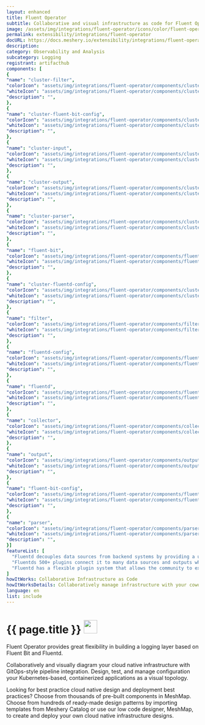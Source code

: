 ```yaml
---
layout: enhanced
title: Fluent Operator
subtitle: Collaborative and visual infrastructure as code for Fluent Operator
image: /assets/img/integrations/fluent-operator/icons/color/fluent-operator-color.svg
permalink: extensibility/integrations/fluent-operator
docURL: https://docs.meshery.io/extensibility/integrations/fluent-operator
description: 
category: Observability and Analysis
subcategory: Logging
registrant: artifacthub
components: [
{
"name": "cluster-filter",
"colorIcon": "assets/img/integrations/fluent-operator/components/cluster-filter/icons/color/cluster-filter-color.svg",
"whiteIcon": "assets/img/integrations/fluent-operator/components/cluster-filter/icons/white/cluster-filter-white.svg",
"description": "",
},
{
"name": "cluster-fluent-bit-config",
"colorIcon": "assets/img/integrations/fluent-operator/components/cluster-fluent-bit-config/icons/color/cluster-fluent-bit-config-color.svg",
"whiteIcon": "assets/img/integrations/fluent-operator/components/cluster-fluent-bit-config/icons/white/cluster-fluent-bit-config-white.svg",
"description": "",
},
{
"name": "cluster-input",
"colorIcon": "assets/img/integrations/fluent-operator/components/cluster-input/icons/color/cluster-input-color.svg",
"whiteIcon": "assets/img/integrations/fluent-operator/components/cluster-input/icons/white/cluster-input-white.svg",
"description": "",
},
{
"name": "cluster-output",
"colorIcon": "assets/img/integrations/fluent-operator/components/cluster-output/icons/color/cluster-output-color.svg",
"whiteIcon": "assets/img/integrations/fluent-operator/components/cluster-output/icons/white/cluster-output-white.svg",
"description": "",
},
{
"name": "cluster-parser",
"colorIcon": "assets/img/integrations/fluent-operator/components/cluster-parser/icons/color/cluster-parser-color.svg",
"whiteIcon": "assets/img/integrations/fluent-operator/components/cluster-parser/icons/white/cluster-parser-white.svg",
"description": "",
},
{
"name": "fluent-bit",
"colorIcon": "assets/img/integrations/fluent-operator/components/fluent-bit/icons/color/fluent-bit-color.svg",
"whiteIcon": "assets/img/integrations/fluent-operator/components/fluent-bit/icons/white/fluent-bit-white.svg",
"description": "",
},
{
"name": "cluster-fluentd-config",
"colorIcon": "assets/img/integrations/fluent-operator/components/cluster-fluentd-config/icons/color/cluster-fluentd-config-color.svg",
"whiteIcon": "assets/img/integrations/fluent-operator/components/cluster-fluentd-config/icons/white/cluster-fluentd-config-white.svg",
"description": "",
},
{
"name": "filter",
"colorIcon": "assets/img/integrations/fluent-operator/components/filter/icons/color/filter-color.svg",
"whiteIcon": "assets/img/integrations/fluent-operator/components/filter/icons/white/filter-white.svg",
"description": "",
},
{
"name": "fluentd-config",
"colorIcon": "assets/img/integrations/fluent-operator/components/fluentd-config/icons/color/fluentd-config-color.svg",
"whiteIcon": "assets/img/integrations/fluent-operator/components/fluentd-config/icons/white/fluentd-config-white.svg",
"description": "",
},
{
"name": "fluentd",
"colorIcon": "assets/img/integrations/fluent-operator/components/fluentd/icons/color/fluentd-color.svg",
"whiteIcon": "assets/img/integrations/fluent-operator/components/fluentd/icons/white/fluentd-white.svg",
"description": "",
},
{
"name": "collector",
"colorIcon": "assets/img/integrations/fluent-operator/components/collector/icons/color/collector-color.svg",
"whiteIcon": "assets/img/integrations/fluent-operator/components/collector/icons/white/collector-white.svg",
"description": "",
},
{
"name": "output",
"colorIcon": "assets/img/integrations/fluent-operator/components/output/icons/color/output-color.svg",
"whiteIcon": "assets/img/integrations/fluent-operator/components/output/icons/white/output-white.svg",
"description": "",
},
{
"name": "fluent-bit-config",
"colorIcon": "assets/img/integrations/fluent-operator/components/fluent-bit-config/icons/color/fluent-bit-config-color.svg",
"whiteIcon": "assets/img/integrations/fluent-operator/components/fluent-bit-config/icons/white/fluent-bit-config-white.svg",
"description": "",
},
{
"name": "parser",
"colorIcon": "assets/img/integrations/fluent-operator/components/parser/icons/color/parser-color.svg",
"whiteIcon": "assets/img/integrations/fluent-operator/components/parser/icons/white/parser-white.svg",
"description": "",
}]
featureList: [
  "Fluentd decouples data sources from backend systems by providing a unified logging layer in between.",
  "Fluentds 500+ plugins connect it to many data sources and outputs while keeping its core simple.",
  "Fluentd has a flexible plugin system that allows the community to extend its functionality. "
]
howItWorks: Collaborative Infrastructure as Code
howItWorksDetails: Collaboratively manage infrastructure with your coworkers synchronously sharing the same designs.
language: en
list: include
---
```

<h1>{{ page.title }} <img src="{{ page.image }}" style="width: 35px; height: 35px;" /></h1>

<p>
Fluent Operator provides great flexibility in building a logging layer based on Fluent Bit and Fluentd.
</p>
<p>
    Collaboratively and visually diagram your cloud native infrastructure with GitOps-style pipeline integration. Design, test, and manage configuration your Kubernetes-based, containerized applications as a visual topology.
</p>
<p>
    Looking for best practice cloud native design and deployment best practices? Choose from thousands of pre-built components in MeshMap. Choose from hundreds of ready-made design patterns by importing templates from Meshery Catalog or use our low code designer, MeshMap, to create and deploy your own cloud native infrastructure designs.
</p>
